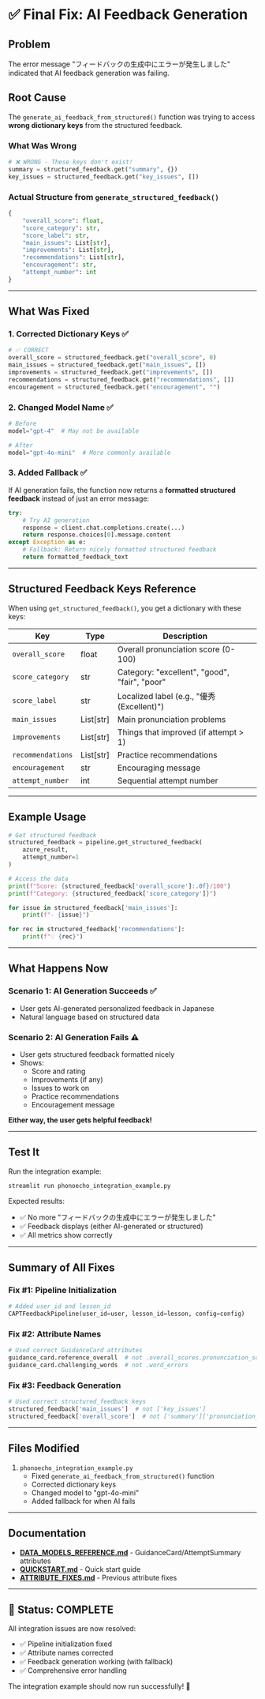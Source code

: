 # ✅ Final Fix: AI Feedback Generation

## Problem
The error message "フィードバックの生成中にエラーが発生しました" indicated that AI feedback generation was failing.

## Root Cause
The `generate_ai_feedback_from_structured()` function was trying to access **wrong dictionary keys** from the structured feedback.

### What Was Wrong
```python
# ❌ WRONG - These keys don't exist!
summary = structured_feedback.get("summary", {})
key_issues = structured_feedback.get("key_issues", [])
```

### Actual Structure from `generate_structured_feedback()`
```python
{
    "overall_score": float,
    "score_category": str,
    "score_label": str,
    "main_issues": List[str],
    "improvements": List[str],
    "recommendations": List[str],
    "encouragement": str,
    "attempt_number": int
}
```

---

## What Was Fixed

### 1. Corrected Dictionary Keys ✅
```python
# ✅ CORRECT
overall_score = structured_feedback.get("overall_score", 0)
main_issues = structured_feedback.get("main_issues", [])
improvements = structured_feedback.get("improvements", [])
recommendations = structured_feedback.get("recommendations", [])
encouragement = structured_feedback.get("encouragement", "")
```

### 2. Changed Model Name ✅
```python
# Before
model="gpt-4"  # May not be available

# After
model="gpt-4o-mini"  # More commonly available
```

### 3. Added Fallback ✅
If AI generation fails, the function now returns a **formatted structured feedback** instead of just an error message:

```python
try:
    # Try AI generation
    response = client.chat.completions.create(...)
    return response.choices[0].message.content
except Exception as e:
    # Fallback: Return nicely formatted structured feedback
    return formatted_feedback_text
```

---

## Structured Feedback Keys Reference

When using `get_structured_feedback()`, you get a dictionary with these keys:

| Key | Type | Description |
|-----|------|-------------|
| `overall_score` | float | Overall pronunciation score (0-100) |
| `score_category` | str | Category: "excellent", "good", "fair", "poor" |
| `score_label` | str | Localized label (e.g., "優秀 (Excellent)") |
| `main_issues` | List[str] | Main pronunciation problems |
| `improvements` | List[str] | Things that improved (if attempt > 1) |
| `recommendations` | List[str] | Practice recommendations |
| `encouragement` | str | Encouraging message |
| `attempt_number` | int | Sequential attempt number |

---

## Example Usage

```python
# Get structured feedback
structured_feedback = pipeline.get_structured_feedback(
    azure_result,
    attempt_number=1
)

# Access the data
print(f"Score: {structured_feedback['overall_score']:.0f}/100")
print(f"Category: {structured_feedback['score_category']}")

for issue in structured_feedback['main_issues']:
    print(f"- {issue}")

for rec in structured_feedback['recommendations']:
    print(f"💡 {rec}")
```

---

## What Happens Now

### Scenario 1: AI Generation Succeeds ✅
- User gets AI-generated personalized feedback in Japanese
- Natural language based on structured data

### Scenario 2: AI Generation Fails ⚠️
- User gets structured feedback formatted nicely
- Shows:
  - Score and rating
  - Improvements (if any)
  - Issues to work on
  - Practice recommendations
  - Encouragement message

**Either way, the user gets helpful feedback!**

---

## Test It

Run the integration example:
```bash
streamlit run phonoecho_integration_example.py
```

Expected results:
- ✅ No more "フィードバックの生成中にエラーが発生しました"
- ✅ Feedback displays (either AI-generated or structured)
- ✅ All metrics show correctly

---

## Summary of All Fixes

### Fix #1: Pipeline Initialization
```python
# Added user_id and lesson_id
CAPTFeedbackPipeline(user_id=user, lesson_id=lesson, config=config)
```

### Fix #2: Attribute Names
```python
# Used correct GuidanceCard attributes
guidance_card.reference_overall  # not .overall_scores.pronunciation_score
guidance_card.challenging_words  # not .word_errors
```

### Fix #3: Feedback Generation
```python
# Used correct structured_feedback keys
structured_feedback['main_issues']  # not ['key_issues']
structured_feedback['overall_score']  # not ['summary']['pronunciation_score']
```

---

## Files Modified

1. `phonoecho_integration_example.py`
   - Fixed `generate_ai_feedback_from_structured()` function
   - Corrected dictionary keys
   - Changed model to "gpt-4o-mini"
   - Added fallback for when AI fails

---

## Documentation

- **[DATA_MODELS_REFERENCE.md](./DATA_MODELS_REFERENCE.md)** - GuidanceCard/AttemptSummary attributes
- **[QUICKSTART.md](./QUICKSTART.md)** - Quick start guide
- **[ATTRIBUTE_FIXES.md](./ATTRIBUTE_FIXES.md)** - Previous attribute fixes

---

## 🎉 Status: COMPLETE

All integration issues are now resolved:
- ✅ Pipeline initialization fixed
- ✅ Attribute names corrected
- ✅ Feedback generation working (with fallback)
- ✅ Comprehensive error handling

The integration example should now run successfully! 🚀
